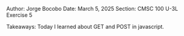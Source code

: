 Author: Jorge Bocobo
Date: March 5, 2025
Section: CMSC 100 U-3L
Exercise 5 

Takeaways: Today I learned about GET and POST in javascript.
